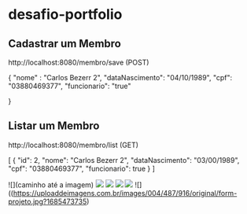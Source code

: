 # desafio-portfolio


## Cadastrar um Membro

http://localhost:8080/membro/save (POST)

{
    "nome" : "Carlos Bezerr 2",
    "dataNascimento": "04/10/1989",
    "cpf": "03880469377",
    "funcionario": "true"

}


## Listar um Membro

http://localhost:8080/membro/list (GET)

[
    {
        "id": 2,
        "nome": "Carlos Bezerr 2",
        "dataNascimento": "03/00/1989",
        "cpf": "03880469377",
        "funcionario": true
    }
]

![](caminho até a imagem)
![](https://uploaddeimagens.com.br/images/004/487/907/original/form-projeto.jpg?1685473531)
![](https://uploaddeimagens.com.br/images/004/487/910/original/form-projeto.jpg?1685473587)
![](https://uploaddeimagens.com.br/images/004/487/912/original/form-projeto.jpg?1685473630)
![](https://uploaddeimagens.com.br/images/004/487/913/original/form-projeto.jpg?1685473682)
![]((https://uploaddeimagens.com.br/images/004/487/916/original/form-projeto.jpg?1685473735)



